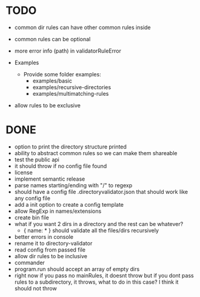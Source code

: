 
# TODO
- common dir rules can have other common rules inside
- common rules can be optional
- more error info (path) in validatorRuleError

- Examples
  - Provide some folder examples:
    * examples/basic
    * examples/recursive-directories
    * examples/multimatching-rules
- allow rules to be exclusive

# DONE
- option to print the directory structure printed
- ability to abstract common rules so we can make them shareable
- test the public api
- it should throw if no config file found
- license
- implement semantic release
- parse names starting/ending with "/" to regexp
- should have a config file .directoryvalidator.json that
  should work like any config file
- add a init option to create a config template
- allow RegExp in names/extensions
- create bin file
- what if you want 2 dirs in a directory and the rest can be whatever?
  - { name: * } should validate all the files/dirs recursively
- better errors in console
- rename it to directory-validator
- read config from passed file
- allow dir rules to be inclusive
- commander
- program.run should accept an array of empty dirs
- right now if you pass no mainRules, it doesnt throw
  but if you dont pass rules to a subdirectory,
  it throws, what to do in this case?
  I think it should not throw
